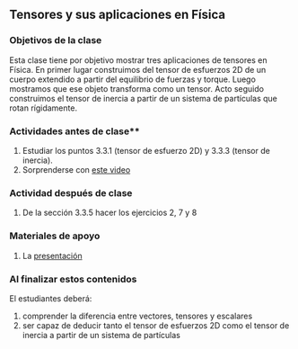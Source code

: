 ## Tensores y sus aplicaciones en Física

### Objetivos de la clase
Esta clase tiene por objetivo mostrar tres aplicaciones de tensores en Física. En primer lugar construimos del tensor de esfuerzos 2D de un cuerpo extendido a partir del equilibrio de fuerzas y torque. Luego mostramos que ese objeto transforma como un tensor. Acto seguido construimos el tensor de inercia a partir de un sistema de partículas que rotan rígidamente.

### Actividades **antes** de clase**
   1. Estudiar los puntos 3.3.1 (tensor de esfuerzo 2D) y 3.3.3 (tensor de inercia).  
   2. Sorprenderse con [este video](https://www.youtube.com/watch?v=1VPfZ_XzisU)

### Actividad **después** de clase
   1. De la sección 3.3.5 hacer los ejercicios 2, 7 y 8  

### Materiales de apoyo
   1. La [presentación](https://github.com/nunezluis/MisCursos/blob/main/MisMateriales/Presentaciones/3_3EjemplTensor.pdf)

### Al finalizar estos contenidos
   El estudiantes deberá:
   1. comprender la diferencia entre vectores, tensores y escalares
   2. ser capaz de deducir tanto el tensor de esfuerzos 2D como el tensor de inercia a partir de un sistema de partículas
